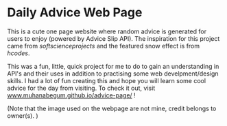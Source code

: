 # Daily Advice Web Page

This is a cute one page website where random advice is generated for users to enjoy (powered by Advice Slip API). 
The inspiration for this project came from *softscienceprojects* and the featured snow effect is from *hcodes*. 

This was a fun, little, quick project for me to do to gain an understanding in API's and their uses in addition to practising some web develpment/design skills. 
I had a lot of fun creating this and hope you will learn some cool advice for the day from visiting. 
To check it out, visit www.muhanabegum.github.io/advice-page/ !


(Note that the image used on the webpage are not mine, credit belongs to owner(s). )
